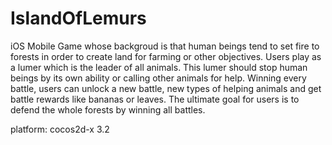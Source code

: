 IslandOfLemurs
==============

iOS Mobile Game whose backgroud is that human beings tend to set fire to forests in order to create land for farming or other objectives. Users play as a lumer which is the leader of all animals. This lumer should stop human beings by its own ability or calling other animals for help. Winning every battle, users can unlock a new battle, new types of helping animals and get battle rewards like bananas or leaves. The ultimate goal for users is to defend the whole forests by winning all battles.


platform: cocos2d-x 3.2
